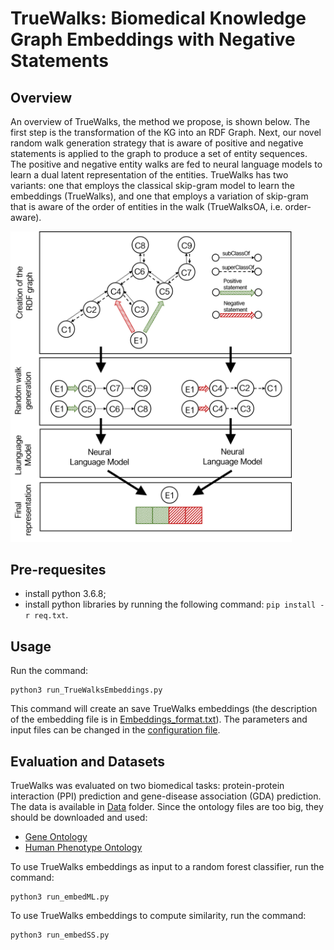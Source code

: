# TrueWalks: Biomedical Knowledge Graph Embeddings with Negative Statements

## Overview

An overview of TrueWalks, the method we propose, is shown below. The first step is the transformation of the KG into an RDF Graph. Next, our novel random walk generation strategy that is aware of positive and negative statements is applied to the graph to produce a set of entity sequences. The positive and negative entity walks are fed to neural language models to learn a dual latent representation of the entities. TrueWalks has two variants: one that employs the classical skip-gram model to learn the embeddings (TrueWalks), and one that employs a variation of skip-gram that is aware of the order of entities in the walk (TrueWalksOA, i.e. order-aware). 

<img src="https://github.com/liseda-lab/TrueWalks/blob/main/TrueWalks.png" width="450"/>


## Pre-requesites
* install python 3.6.8;
* install python libraries by running the following command:  ```pip install -r req.txt```.


## Usage

Run the command:
```
python3 run_TrueWalksEmbeddings.py  
```

This command will create an save TrueWalks embeddings (the description of the embedding file is in [Embeddings_format.txt](https://github.com/liseda-lab/TrueWalks/blob/main/Embeddings_format.txt)). The parameters and input files can be changed in the [configuration file](https://github.com/liseda-lab/TrueWalks/blob/main/configuration.py).


## Evaluation and Datasets

TrueWalks was evaluated on two biomedical tasks: protein-protein interaction (PPI) prediction and gene-disease association (GDA) prediction. The data is available in [Data](https://github.com/liseda-lab/TrueWalks/blob/main/Data) folder. Since the ontology files are too big, they should be downloaded and used:
* [Gene Ontology](http://release.geneontology.org/2021-09-01/ontology/index.html)
* [Human Phenotype Ontology](https://hpo.jax.org/app/data/ontology)

To use TrueWalks embeddings as input to a random forest classifier, run the command:
```
python3 run_embedML.py  
```

To use TrueWalks embeddings to compute similarity, run the command:
```
python3 run_embedSS.py  
```
